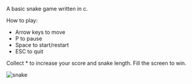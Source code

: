 A basic snake game written in c.

How to play:
- Arrow keys to move
- P to pause
- Space to start/restart
- ESC to quit

Collect * to increase your score and snake length. Fill the screen to win.

![snake](https://github.com/OnatBulut/Snake/assets/96723086/b98ae435-fb4e-4145-8efa-1e0ca5483ece)

